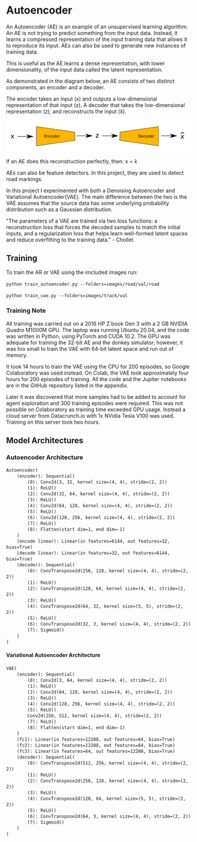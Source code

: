 # Autoencoder
An Autoencoder (AE) is an example of an unsupervised learning algorithm. An AE is not trying to predict something from the input data. Instead, it
learns a compressed representation of the input training data that allows it to reproduce its input. AEs can also be used to generate new instances of training
data.

This is useful as the AE learns a dense representation, with lower dimensionality, of the input data called the latent representation.

As demonstrated in the diagram below, an AE consists of two distinct components, an encoder and a decoder.

The encoder takes an input (x) and outputs a low-dimensional representation of that input (z). A decoder that takes the low-dimensional representation (z), and reconstructs the input (x̂).

![Encoder and Decoder](../readme-images/autoencoder1.png)

If an AE does this reconstruction perfectly, then: x = x̂ 

AEs can also be feature detectors. In this project, they are used to detect road markings.

In this project I experimented with both a Denoising Autoencoder and Variational Autoencoder(VAE). The main difference between the two is the VAE assumes that the source data has some underlying probability distribution such as a Gaussian distribution.

"The parameters of a VAE are trained via two loss functions: a reconstruction loss that forces the decoded samples to match
the initial inputs, and a regularization loss that helps learn well-formed latent spaces and reduce overfitting to the training
data." - Chollet.

## Training
To train the AR or VAE using the imcluded images run:

```python train_autoencoder.py --folders=images/road/val/road```

```python train_vae.py --folders=images/track/val```


### Training Note
All training was carried out on a 2016 HP Z book Gen 3 with a 2 GB NVIDIA Quadro M1000M GPU. The laptop was running Ubuntu 20.04, and the code was
written in Python, using PyTorch and CUDA 10.2. The GPU was adequate for training the 32-bit AE and the donkey simulator; however, it was too small to
train the VAE with 64-bit latent space and run out of memory.

It took 14 hours to train the VAE using the CPU for 200 episodes, so Google Colaboratory was used instead. On Colab, the VAE took approximately four
hours for 200 episodes of training. All the code and the Jupiter notebooks are in the GitHub repository listed in the appendix.

Later it was discovered that more samples had to be added to account for agent exploration and 300 training episodes were required. This was not possible
on Colaboratory as training time exceeded GPU usage. Instead a cloud server from Datacrunch.io with 1x NVidia Tesla V100 was used. Training on this server took two hours.

## Model Architectures

### Autoencoder Architecture

```
Autoencoder(
    (encoder): Sequential(
        (0): Conv2d(3, 32, kernel size=(4, 4), stride=(2, 2))
        (1): ReLU()
        (2): Conv2d(32, 64, kernel size=(4, 4), stride=(2, 2))
        (3): ReLU()
        (4): Conv2d(64, 128, kernel size=(4, 4), stride=(2, 2))
        (5): ReLU()
        (6): Conv2d(128, 256, kernel size=(4, 4), stride=(2, 2))
        (7): ReLU()
        (8): Flatten(start dim=1, end dim=-1)
    )
    (encode linear): Linear(in features=6144, out features=32, bias=True)
    (decode linear): Linear(in features=32, out features=6144, bias=True)
    (decoder): Sequential(
        (0): ConvTranspose2d(256, 128, kernel size=(4, 4), stride=(2, 2))
        (1): ReLU()
        (2): ConvTranspose2d(128, 64, kernel size=(4, 4), stride=(2, 2))
        (3): ReLU()
        (4): ConvTranspose2d(64, 32, kernel size=(5, 5), stride=(2, 2))
        (5): ReLU()
        (6): ConvTranspose2d(32, 3, kernel size=(4, 4), stride=(2, 2))
        (7): Sigmoid()
    )
)
```

#### Variational Autoencoder Architecture

```
VAE(
    (encoder): Sequential(
        (0): Conv2d(3, 64, kernel size=(4, 4), stride=(2, 2))
        (1): ReLU()
        (2): Conv2d(64, 128, kernel size=(4, 4), stride=(2, 2))
        (3): ReLU()
        (4): Conv2d(128, 256, kernel size=(4, 4), stride=(2, 2))
        (5): ReLU()
        Conv2d(256, 512, kernel size=(4, 4), stride=(2, 2))
        (7): ReLU()
        (8): Flatten(start dim=1, end dim=-1)
    )
    (fc1): Linear(in features=12288, out features=64, bias=True)
    (fc2): Linear(in features=12288, out features=64, bias=True)
    (fc3): Linear(in features=64, out features=12288, bias=True)
    (decoder): Sequential(
        (0): ConvTranspose2d(512, 256, kernel size=(4, 4), stride=(2, 2))
        (1): ReLU()
        (2): ConvTranspose2d(256, 128, kernel size=(4, 4), stride=(2, 2))
        (3): ReLU()
        (4): ConvTranspose2d(128, 64, kernel size=(5, 5), stride=(2, 2))
        (5): ReLU()
        (6): ConvTranspose2d(64, 3, kernel size=(4, 4), stride=(2, 2))
        (7): Sigmoid()
    )
)
```
